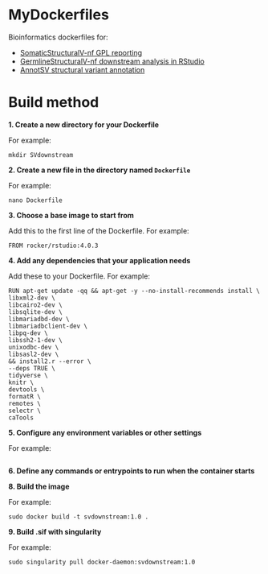 # MyDockerfiles
Bioinformatics dockerfiles for:
* [SomaticStructuralV-nf GPL reporting]()
* [GermlineStructuralV-nf downstream analysis in RStudio]()
* [AnnotSV structural variant annotation]() 

# Build method

**1. Create a new directory for your Dockerfile**

For example:
```
mkdir SVdownstream
```

**2. Create a new file in the directory named `Dockerfile`**

For example:
```
nano Dockerfile
```

**3. Choose a base image to start from**

Add this to the first line of the Dockerfile. For example:
```
FROM rocker/rstudio:4.0.3
```

**4. Add any dependencies that your application needs**

Add these to your Dockerfile. For example:

```
RUN apt-get update -qq && apt-get -y --no-install-recommends install \
libxml2-dev \
libcairo2-dev \
libsqlite-dev \
libmariadbd-dev \
libmariadbclient-dev \
libpq-dev \
libssh2-1-dev \
unixodbc-dev \
libsasl2-dev \
&& install2.r --error \
--deps TRUE \
tidyverse \
knitr \
devtools \
formatR \
remotes \
selectr \
caTools
```

**5. Configure any environment variables or other settings**

For example:
```
```

**6. Define any commands or entrypoints to run when the container starts**

**8. Build the image**

For example:
```
sudo docker build -t svdownstream:1.0 .
```

**9. Build .sif with singularity**

For example:
```
sudo singularity pull docker-daemon:svdownstream:1.0
```